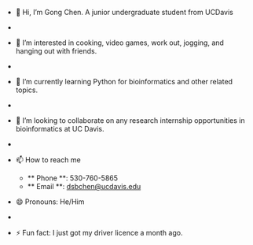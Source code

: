 - 👋 Hi, I’m Gong Chen. A junior undergraduate student from UCDavis
- 
- 👀 I’m interested in cooking, video games, work out, jogging, and hanging out with friends.
- 
- 🌱 I’m currently learning Python for bioinformatics and other related topics.
- 
- 💞️ I’m looking to collaborate on any research internship opportunities in bioinformatics at UC Davis.
- 
- 📫 How to reach me
  - ** Phone **: 530-760-5865  
  - ** Email **: dsbchen@ucdavis.edu
  
- 😄 Pronouns: He/Him
- 
- ⚡ Fun fact: I just got my driver licence a month ago.

<!---
97YearsOldProgrammer/97YearsOldProgrammer is a ✨ special ✨ repository because its `README.md` (this file) appears on your GitHub profile.
You can click the Preview link to take a look at your changes.
--->

